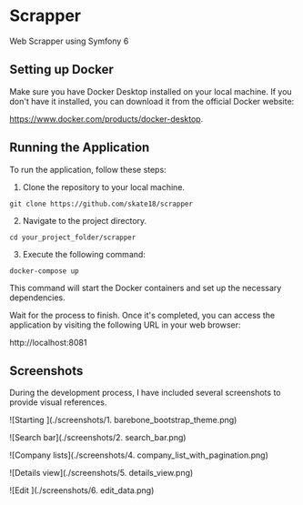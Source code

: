 # Scrapper
Web Scrapper using Symfony 6

Setting up Docker
---------------
Make sure you have Docker Desktop installed on your local machine. If you don't have it installed, you can download it from the official Docker website: 

https://www.docker.com/products/docker-desktop.

Running the Application
---------------
To run the application, follow these steps:

1. Clone the repository to your local machine.
```
git clone https://github.com/skate18/scrapper
```
2. Navigate to the project directory.
```
cd your_project_folder/scrapper
```
3. Execute the following command:
```
docker-compose up
```

This command will start the Docker containers and set up the necessary dependencies.

Wait for the process to finish. Once it's completed, you can access the application by visiting the following URL in your web browser:

http://localhost:8081


Screenshots
---------------
During the development process, I have included several screenshots to provide visual references.

![Starting ](./screenshots/1. barebone_bootstrap_theme.png)

![Search bar](./screenshots/2. search_bar.png)

![Company lists](./screenshots/4. company_list_with_pagination.png)

![Details view](./screenshots/5. details_view.png)

![Edit ](./screenshots/6. edit_data.png)





